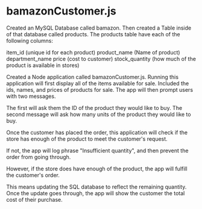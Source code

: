 # bamazonCustomer.js
Created an MySQL Database called bamazon.
Then created a Table inside of that database called products.
The products table have each of the following columns:



item_id (unique id for each product)
product_name (Name of product)
department_name
price (cost to customer)
stock_quantity (how much of the product is available in stores)

Created a Node application called bamazonCustomer.js. Running this application will first display all of the items available for sale. Included the ids, names, and prices of products for sale.
The app will then prompt users with two messages.

The first will ask them the ID of the product they would like to buy.
The second message will ask how many units of the product they would like to buy.


Once the customer has placed the order, this application will check if the store has enough of the product to meet the customer's request.

If not, the app will log phrase "Insufficient quantity", and then prevent the order from going through.


However, if the store does have enough of the product, the app will fulfill the customer's order.


This means updating the SQL database to reflect the remaining quantity.
Once the update goes through, the app will show the customer the total cost of their purchase.





